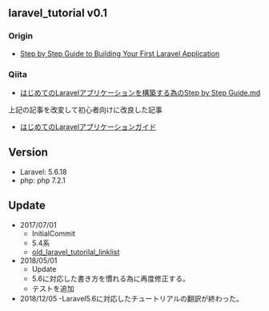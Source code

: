 ## laravel_tutorial v0.1


### Origin

- [Step by Step Guide to Building Your First Laravel Application](https://laravel-news.com/your-first-laravel-application)

### Qiita
- [はじめてのLaravelアプリケーションを構築する為のStep by Step Guide.md](https://gist.github.com/Fendo181/1976fe8d8a041679e304ca5bd6f9552c)

上記の記事を改変して初心者向けに改良した記事

- [はじめてのLaravelアプリケーションガイド](https://qiita.com/Fendo181/items/dece727ea402552fee19)

## Version

- Laravel: 5.6.18
- php: php 7.2.1

## Update

- 2017/07/01
  - InitialCommit
  - 5.4系
  - [old_laravel_tutorilal_linklist](https://github.com/Fendo181?tab=repositories)
- 2018/05/01
  - Update
  - 5.6に対応した書き方を慣れる為に再度修正する。
  - テストを追加
- 2018/12/05
  -Laravel5.6に対応したチュートリアルの翻訳が終わった。
  
